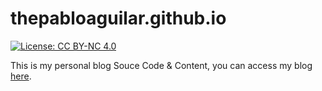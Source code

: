 # thepabloaguilar.github.io

[![License: CC BY-NC 4.0](https://img.shields.io/badge/License-CC%20BY--NC%204.0-lightgrey.svg)](https://creativecommons.org/licenses/by-nc/4.0/)

This is my personal blog Souce Code & Content, you can access my blog [here](https://thepabloaguilar.github.io/).
